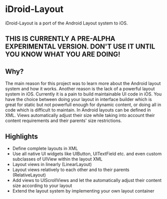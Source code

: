 iDroid-Layout
=============

iDroid-Layout is a port of the Android Layout system to iOS. 

## THIS IS CURRENTLY A PRE-ALPHA EXPERIMENTAL VERSION. DON'T USE IT UNTIL YOU KNOW WHAT YOU ARE DOING!

Why?
----
The main reason for this project was to learn more about the Android layout system and how it works.
Another reason is the lack of a powerful layout system in iOS. Currently it is a pain to build maintainable UI code in iOS. You have the choice between doing your layout in interface builder which is great for static but not powerfull enough for dynamic content, or doing all in code which is difficult to maintain.
In Android layouts can be defined in XML. Views automatically adjust their size while taking into account their content requirements and their parents' size restrictions.


Highlights
----------
- Define complete layouts in XML
- Use all native UI widgets like UIButton, UITextField etc. and even custom subclasses of UIView within the layout XML
- Layout views in linearly (LinearLayout)
- Layout views relatively to each other and to their parents (RelativeLayout)
- Add views to UIScrollViews and let the automatically adjust their content size according to your layout
- Extend the layout system by implementing your own layout container

